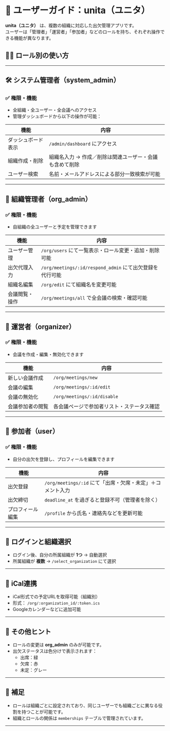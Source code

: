 
# 📘 ユーザーガイド：unita（ユニタ）

**unita（ユニタ）** は、複数の組織に対応した出欠管理アプリです。  
ユーザーは「管理者」「運営者」「参加者」などのロールを持ち、それぞれ操作できる機能が異なります。

## 🧑‍💼 ロール別の使い方

---

## 🛠 システム管理者（system_admin）

### ✅ 権限・機能
- 全組織・全ユーザー・全会議へのアクセス
- 管理ダッシュボードから以下の操作が可能：

| 機能 | 内容 |
|------|------|
| ダッシュボード表示 | `/admin/dashboard` にアクセス |
| 組織作成・削除 | 組織名入力 → 作成／削除は関連ユーザー・会議も含めて削除 |
| ユーザー検索 | 名前・メールアドレスによる部分一致検索が可能 |

---

## 🏢 組織管理者（org_admin）

### ✅ 権限・機能
- 自組織の全ユーザーと予定を管理できます

| 機能 | 内容 |
|------|------|
| ユーザー管理 | `/org/users` にて一覧表示・ロール変更・追加・削除可能 |
| 出欠代理入力 | `/org/meetings/:id/respond_admin` にて出欠登録を代行可能 |
| 組織名編集 | `/org/edit` にて組織名を変更可能 |
| 会議閲覧・操作 | `/org/meetings/all` で全会議の検索・確認可能 |

---

## 📅 運営者（organizer）

### ✅ 権限・機能
- 会議を作成・編集・無効化できます

| 機能 | 内容 |
|------|------|
| 新しい会議作成 | `/org/meetings/new` |
| 会議の編集 | `/org/meetings/:id/edit` |
| 会議の無効化 | `/org/meetings/:id/disable` |
| 会議参加者の閲覧 | 各会議ページで参加者リスト・ステータス確認 |

---

## 🙋 参加者（user）

### ✅ 権限・機能
- 自分の出欠を登録し、プロフィールを編集できます

| 機能 | 内容 |
|------|------|
| 出欠登録 | `/org/meetings/:id` にて「出席・欠席・未定」＋コメント入力 |
| 出欠締切 | `deadline_at` を過ぎると登録不可（管理者を除く） |
| プロフィール編集 | `/profile` から氏名・連絡先などを更新可能 |

---

## 🔐 ログインと組織選択

- ログイン後、自分の所属組織が **1つ** → 自動選択
- 所属組織が **複数** → `/select_organization` にて選択

---

## 📆 iCal連携

- iCal形式での予定URLを取得可能（組織別）
- 形式： `/org/:organization_id/:token.ics`
- Googleカレンダーなどに追加可能

---

## 📎 その他ヒント

- ロールの変更は **org_admin** のみが可能です。
- 出欠ステータスは色分けで表示されます：
  - 出席：緑
  - 欠席：赤
  - 未定：グレー

---

## 📝 補足

- ロールは組織ごとに設定されており、同じユーザーでも組織ごとに異なる役割を持つことが可能です。
- 組織とロールの関係は `memberships` テーブルで管理されています。

---
